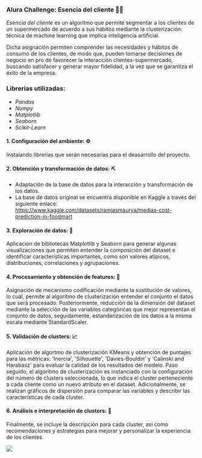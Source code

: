 ### Alura Challenge: Esencia del cliente 🛒🚦

*Esencia del cliente* es un algoritmo que permite segmentar a los clientes de un supermercado de acuerdo a sus hábitos mediante la clusterización: técnica de machine learning que implica inteligencia artificial. 

Dicha asignación permiten comprender las necesidades y hábitos de consumo de los clientes, de modo que, pueden tomarse decisiones de negocio en pro de favorecer la interacción clientes-supermercado, buscando satisfacer y generar mayor fidelidad, a la vez que se garantiza el éxito de la empresa. 

### **Librerias utilizadas:**
- *Pandas*
- *Numpy*
- *Matplotlib*
- *Seaborn*
- *Scikit-Learn*

#### 1. Configuración del ambiente:  ⚙
Instalando librerías que serán necesarias para el deasarrollo del proyecto.

#### 2. Obtención y transformación de datos: ⛏
 - Adaptación de la base de datos para la interacción y transformación de los datos.
 - La base de datos original se encuentra disponible en Kaggle a través del siguiente enlace: https://www.kaggle.com/datasets/ramjasmaurya/medias-cost-prediction-in-foodmart

#### 3. Exploración de datos: 🧹
Aplicación de bibliotecas Matplotlib y Seaborn para generar algunas visualizaciones que permiten entender la composición del dataset e identificar características importantes, como son valores atípicos, distribuciones, correlaciones y agrupaciones.

#### 4. Procesamiento y obtención de features: 🤔
Asignación de mecanismo codificación mediante la sustitución de valores, lo cuál, permite al algoritmo de clusterización entender el conjunto el datos que será procesado. Posteriormente, reducción de la dimensión del dataset mediante la selección de las variables categóricas que mejor representan el conjunto de datos, seguidamente, estandarización de los datos a la misma escala mediante StandardScaler.

#### 5. Validación de clusters: 📈
Aplicación de algortmo de clusterización KMeans y obtención de puntajes para las métricas: 'Inercia', 'Silhouette', 'Davies-Bouldin' y 'Calinski and Harabasz' para evaluar la calidad de los resultados del modelo. Paso seguido, el algoritmo de clusterización es instanciado con la configuración del número de clusters seleccionada, lo que indica el cluster perteneciente a cada cliente como un nuevo atributo en el dataset. Adicionalmente, se realizan gráficos de dispersión para comparar las variables y describir las características de cada cluster.

#### 6. Análisis e interpretación de clusters: 🤖
Finalmente, se incluye la descripción para cada cluster, así como recomendaciones y estrategias para mejorar y personalizar la experiencia de los clientes. 

![](https://github.com/geeorgebixleer/Esencia-del-cliente-Alura-Challenge/blob/main/Challenge_3.png)
